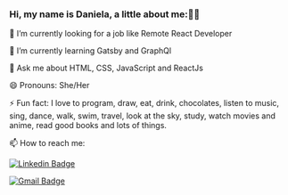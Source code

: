 ### Hi, my name is Daniela, a little about me::woman_technologist:


🔭 I’m currently looking for a job like Remote React Developer

🌱 I’m currently learning Gatsby and GraphQl

💬 Ask me about HTML, CSS, JavaScript and ReactJs

😄 Pronouns: She/Her

⚡ Fun fact: I love to program, draw, eat, drink, chocolates, listen to music, sing, dance, walk, swim, travel, look at the sky, study, watch movies and anime, read good books and lots of things.

📫 How to reach me: 

[![Linkedin Badge](https://img.shields.io/badge/-Daniela%20Duarte-c96893?style=flat-square&logo=Linkedin&logoColor=white&link=https://www.linkedin.com/in/danieladuarteng/)](https://www.linkedin.com/in/danieladuarteng/) 

[![Gmail Badge](https://img.shields.io/badge/falecom@danieladuarte.com.br-c96893?style=flat-square&logo=Gmail&logoColor=white&link=mailto:falecom@danieladuarte.com.br)](mailto:falecom@danieladuarte.com.br)


